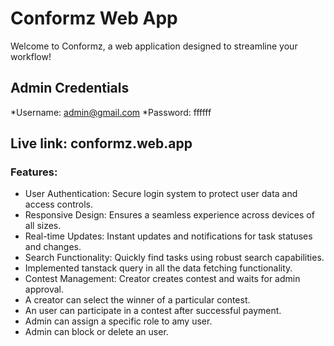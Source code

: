 # Conformz Web App

Welcome to Conformz, a web application designed to streamline your workflow!

## Admin Credentials
*Username: admin@gmail.com
*Password: ffffff

## Live link: conformz.web.app

### Features:
- User Authentication: Secure login system to protect user data and access controls.
- Responsive Design: Ensures a seamless experience across devices of all sizes.
- Real-time Updates: Instant updates and notifications for task statuses and changes.
- Search Functionality: Quickly find tasks using robust search capabilities.
- Implemented tanstack query in all the data fetching functionality.
- Contest Management: Creator creates contest and waits for admin approval.
- A creator can select the winner of a particular contest.
- An user can participate in a contest after successful payment.
- Admin can assign a specific role to amy user.
- Admin can block or delete an user.
